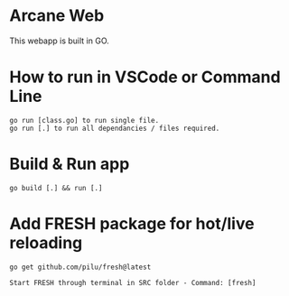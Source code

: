 # Arcane Web
This webapp is built in GO.

# How to run in VSCode or Command Line
```
go run [class.go] to run single file.
go run [.] to run all dependancies / files required.
```

# Build & Run app
```
go build [.] && run [.]
```

# Add FRESH package for hot/live reloading
```
go get github.com/pilu/fresh@latest

Start FRESH through terminal in SRC folder - Command: [fresh]
```